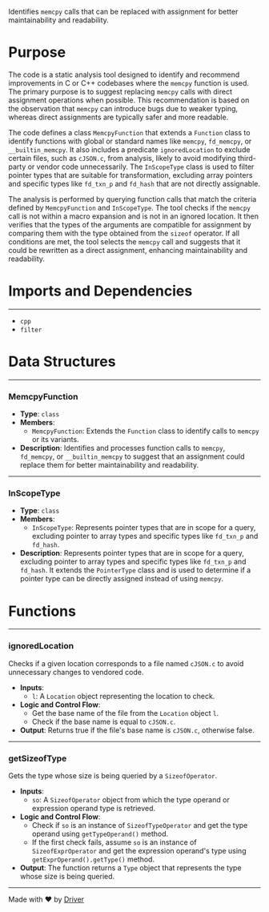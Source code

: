 <!--------------------------------------------------------------------------------->
<!-- IMPORTANT: This file is auto-generated by Driver (https://driver.ai). -------->
<!-- Manual edits may be overwritten on future commits. --------------------------->
<!--------------------------------------------------------------------------------->

Identifies `memcpy` calls that can be replaced with assignment for better maintainability and readability.

# Purpose
The code is a static analysis tool designed to identify and recommend improvements in C or C++ codebases where the `memcpy` function is used. The primary purpose is to suggest replacing `memcpy` calls with direct assignment operations when possible. This recommendation is based on the observation that `memcpy` can introduce bugs due to weaker typing, whereas direct assignments are typically safer and more readable.

The code defines a class `MemcpyFunction` that extends a `Function` class to identify functions with global or standard names like `memcpy`, `fd_memcpy`, or `__builtin_memcpy`. It also includes a predicate `ignoredLocation` to exclude certain files, such as `cJSON.c`, from analysis, likely to avoid modifying third-party or vendor code unnecessarily. The `InScopeType` class is used to filter pointer types that are suitable for transformation, excluding array pointers and specific types like `fd_txn_p` and `fd_hash` that are not directly assignable.

The analysis is performed by querying function calls that match the criteria defined by `MemcpyFunction` and `InScopeType`. The tool checks if the `memcpy` call is not within a macro expansion and is not in an ignored location. It then verifies that the types of the arguments are compatible for assignment by comparing them with the type obtained from the `sizeof` operator. If all conditions are met, the tool selects the `memcpy` call and suggests that it could be rewritten as a direct assignment, enhancing maintainability and readability.
# Imports and Dependencies

---
- `cpp`
- `filter`


# Data Structures

---
### MemcpyFunction
- **Type**: ``class``
- **Members**:
    - ``MemcpyFunction``: Extends the `Function` class to identify calls to `memcpy` or its variants.
- **Description**: Identifies and processes function calls to `memcpy`, `fd_memcpy`, or `__builtin_memcpy` to suggest that an assignment could replace them for better maintainability and readability.


---
### InScopeType
- **Type**: ``class``
- **Members**:
    - ``InScopeType``: Represents pointer types that are in scope for a query, excluding pointer to array types and specific types like `fd_txn_p` and `fd_hash`.
- **Description**: Represents pointer types that are in scope for a query, excluding pointer to array types and specific types like `fd_txn_p` and `fd_hash`. It extends the `PointerType` class and is used to determine if a pointer type can be directly assigned instead of using `memcpy`.


# Functions

---
### ignoredLocation
Checks if a given location corresponds to a file named `cJSON.c` to avoid unnecessary changes to vendored code.
- **Inputs**:
    - ``l``: A `Location` object representing the location to check.
- **Logic and Control Flow**:
    - Get the base name of the file from the `Location` object `l`.
    - Check if the base name is equal to `cJSON.c`.
- **Output**: Returns true if the file's base name is `cJSON.c`, otherwise false.


---
### getSizeofType
Gets the type whose size is being queried by a `SizeofOperator`.
- **Inputs**:
    - `so`: A `SizeofOperator` object from which the type operand or expression operand type is retrieved.
- **Logic and Control Flow**:
    - Check if `so` is an instance of `SizeofTypeOperator` and get the type operand using `getTypeOperand()` method.
    - If the first check fails, assume `so` is an instance of `SizeofExprOperator` and get the expression operand's type using `getExprOperand().getType()` method.
- **Output**: The function returns a `Type` object that represents the type whose size is being queried.



---
Made with ❤️ by [Driver](https://www.driver.ai/)